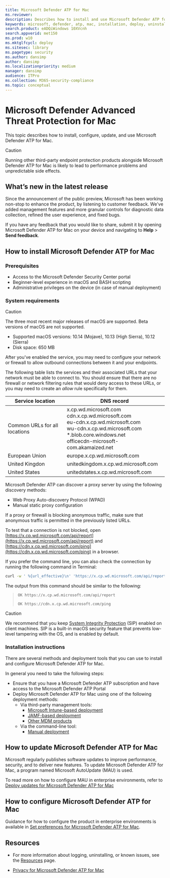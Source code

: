 ```yaml
---
title: Microsoft Defender ATP for Mac
ms.reviewer: 
description: Describes how to install and use Microsoft Defender ATP for Mac.
keywords: microsoft, defender, atp, mac, installation, deploy, uninstallation, intune, jamf, macos, mojave, high sierra, sierra
search.product: eADQiWindows 10XVcnh
search.appverid: met150
ms.prod: w10
ms.mktglfcycl: deploy
ms.sitesec: library
ms.pagetype: security
ms.author: dansimp
author: dansimp
ms.localizationpriority: medium
manager: dansimp
audience: ITPro
ms.collection: M365-security-compliance 
ms.topic: conceptual
---
```


# Microsoft Defender Advanced Threat Protection for Mac

This topic describes how to install, configure, update, and use Microsoft Defender ATP for Mac.

> [!CAUTION]
> Running other third-party endpoint protection products alongside Microsoft Defender ATP for Mac is likely to lead to performance problems and unpredictable side effects.

## What’s new in the latest release

Since the announcement of the public preview, Microsoft has been working non-stop to enhance the product, by listening to customer feedback. We've added management features and more granular controls for diagnostic data collection, refined the user experience, and fixed bugs.

If you have any feedback that you would like to share, submit it by opening Microsoft Defender ATP for Mac on your device and navigating to **Help** > **Send feedback**.

## How to install Microsoft Defender ATP for Mac

### Prerequisites

- Access to the Microsoft Defender Security Center portal
- Beginner-level experience in macOS and BASH scripting
- Administrative privileges on the device (in case of manual deployment)

### System requirements

> [!CAUTION]
> The three most recent major releases of macOS are supported. Beta versions of macOS are not supported.

- Supported macOS versions: 10.14 (Mojave), 10.13 (High Sierra), 10.12 (Sierra)
- Disk space: 650 MB

After you've enabled the service, you may need to configure your network or firewall to allow outbound connections between it and your endpoints.

The following table lists the services and their associated URLs that your network must be able to connect to. You should ensure that there are no firewall or network filtering rules that would deny access to these URLs, or you may need to create an *allow* rule specifically for them.

| Service location                         | DNS record              |
| ---------------------------------------- | ----------------------- |
| Common URLs for all locations            |  x.cp.wd.microsoft.com <br/> cdn.x.cp.wd.microsoft.com <br/> eu-cdn.x.cp.wd.microsoft.com <br/> wu-cdn.x.cp.wd.microsoft.com <br/> *.blob.core.windows.net <br/> officecdn-microsoft-com.akamaized.net |
| European Union                           | europe.x.cp.wd.microsoft.com |
| United Kingdon                           | unitedkingdom.x.cp.wd.microsoft.com |
| United States                            | unitedstates.x.cp.wd.microsoft.com |

Microsoft Defender ATP can discover a proxy server by using the following discovery methods:
- Web Proxy Auto-discovery Protocol (WPAD)
- Manual static proxy configuration

If a proxy or firewall is blocking anonymous traffic, make sure that anonymous traffic is permitted in the previously listed URLs.

To test that a connection is not blocked, open [https://x.cp.wd.microsoft.com/api/report](https://x.cp.wd.microsoft.com/api/report) and [https://cdn.x.cp.wd.microsoft.com/ping](https://cdn.x.cp.wd.microsoft.com/ping) in a browser.

If you prefer the command line, you can also check the connection by running the following command in Terminal:

```bash
curl -w ' %{url_effective}\n' 'https://x.cp.wd.microsoft.com/api/report' 'https://cdn.x.cp.wd.microsoft.com/ping'
```

The output from this command should be similar to the following:

> `OK https://x.cp.wd.microsoft.com/api/report`
>
> `OK https://cdn.x.cp.wd.microsoft.com/ping`

> [!CAUTION]
> We recommend that you keep [System Integrity Protection](https://support.apple.com/en-us/HT204899) (SIP) enabled on client machines. SIP is a built-in macOS security feature that prevents low-level tampering with the OS, and is enabled by default.

### Installation instructions

There are several methods and deployment tools that you can use to install and configure Microsoft Defender ATP for Mac.

In general you need to take the following steps:

- Ensure that you have a Microsoft Defender ATP subscription and have access to the Microsoft Defender ATP Portal
- Deploy Microsoft Defender ATP for Mac using one of the following deployment methods:
  - Via third-party management tools:
    - [Microsoft Intune-based deployment](microsoft-defender-atp-mac-install-with-intune.md)
    - [JAMF-based deployment](microsoft-defender-atp-mac-install-with-jamf.md)
    - [Other MDM products](microsoft-defender-atp-mac-install-with-other-mdm.md)
  - Via the command-line tool:
    - [Manual deployment](microsoft-defender-atp-mac-install-manually.md)

## How to update Microsoft Defender ATP for Mac

Microsoft regularly publishes software updates to improve performance, security, and to deliver new features. To update Microsoft Defender ATP for Mac, a program named Microsoft AutoUpdate (MAU) is used.

To read more on how to configure MAU in enterprise environments, refer to [Deploy updates for Microsoft Defender ATP for Mac](microsoft-defender-atp-mac-updates.md)

## How to configure Microsoft Defender ATP for Mac

Guidance for how to configure the product in enterprise environments is available in [Set preferences for Microsoft Defender ATP for Mac](microsoft-defender-atp-mac-preferences.md).

## Resources

- For more information about logging, uninstalling, or known issues, see the [Resources](microsoft-defender-atp-mac-resources.md) page.

- [Privacy for Microsoft Defender ATP for Mac](microsoft-defender-atp-mac-privacy.md)
